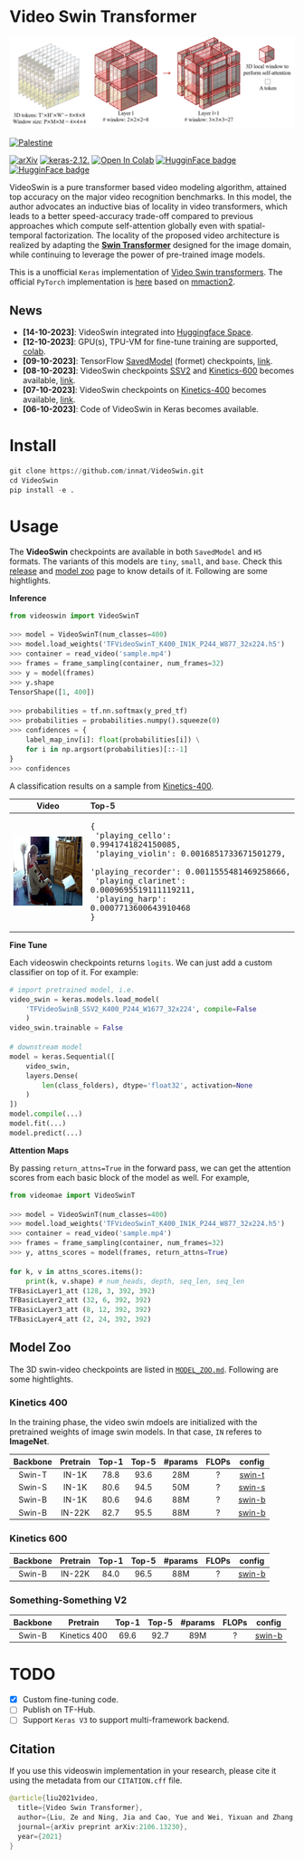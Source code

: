 # Video Swin Transformer

![](./assets/teaser.png)

[![Palestine](https://img.shields.io/badge/Free-Palestine-white?labelColor=green)](https://twitter.com/search?q=%23FreePalestine&src=typed_query)

[![arXiv](https://img.shields.io/badge/arXiv-2106.13230-darkred)](https://arxiv.org/abs/2106.13230) [![keras-2.12.](https://img.shields.io/badge/keras-2.12-darkred)]([?](https://img.shields.io/badge/keras-2.12-darkred)) [![Open In Colab](https://colab.research.google.com/assets/colab-badge.svg)](https://colab.research.google.com/drive/1Q7A700MEI10UomikqjQJANWyFZktJCT-?usp=sharing) [![HugginFace badge](https://img.shields.io/badge/🤗%20Hugging%20Face-Spaces-yellow.svg)](https://huggingface.co/spaces/innat/VideoSwin) [![HugginFace badge](https://img.shields.io/badge/🤗%20Hugging%20Face-Hub-yellow.svg)](https://huggingface.co/innat/videoswin)


VideoSwin is a pure transformer based video modeling algorithm, attained top accuracy on the major video recognition benchmarks. In this model, the author advocates an inductive bias of locality in video transformers, which leads to a better speed-accuracy trade-off compared to previous approaches which compute self-attention globally even with spatial-temporal factorization. The locality of the proposed video architecture is realized by adapting the [**Swin Transformer**](https://arxiv.org/abs/2103.14030) designed for the image domain, while continuing to leverage the power of pre-trained image models.

This is a unofficial `Keras` implementation of [Video Swin transformers](https://arxiv.org/abs/2106.13230). The official `PyTorch` implementation is [here](https://github.com/SwinTransformer/Video-Swin-Transformer) based on [mmaction2](https://github.com/open-mmlab/mmaction2).

## News

- **[14-10-2023]**: VideoSwin integrated into [Huggingface Space](https://huggingface.co/spaces/innat/VideoSwin).
- **[12-10-2023]**: GPU(s), TPU-VM for fine-tune training are supported, [colab](https://github.com/innat/VideoSwin/blob/main/notebooks/videoswin_video_classification.ipynb).
- **[09-10-2023]**: TensorFlow [SavedModel](https://www.tensorflow.org/guide/saved_model) (formet) checkpoints, [link](https://github.com/innat/VideoSwin/releases/tag/v1.1).
- **[08-10-2023]**: VideoSwin checkpoints [SSV2](https://developer.qualcomm.com/software/ai-datasets/something-something) and [Kinetics-600](https://www.deepmind.com/open-source/kinetics) becomes available, [link](https://github.com/innat/VideoSwin/releases/tag/v1.0).
- **[07-10-2023]**: VideoSwin checkpoints on [Kinetics-400](https://www.deepmind.com/open-source/kinetics) becomes available, [link](https://github.com/innat/VideoSwin/releases/tag/v1.0).
- **[06-10-2023]**: Code of VideoSwin in Keras becomes available.

# Install 

```python
git clone https://github.com/innat/VideoSwin.git
cd VideoSwin
pip install -e . 
```

# Usage

The **VideoSwin** checkpoints are available in both `SavedModel` and `H5` formats. The variants of this models are `tiny`, `small`, and `base`. Check this [release](https://github.com/innat/VideoSwin/releases/tag/v1.0) and [model zoo](https://github.com/innat/VideoSwin/blob/main/MODEL_ZOO.md) page to know details of it. Following are some hightlights.

**Inference**

```python
from videoswin import VideoSwinT

>>> model = VideoSwinT(num_classes=400)
>>> model.load_weights('TFVideoSwinT_K400_IN1K_P244_W877_32x224.h5')
>>> container = read_video('sample.mp4')
>>> frames = frame_sampling(container, num_frames=32)
>>> y = model(frames)
>>> y.shape
TensorShape([1, 400])

>>> probabilities = tf.nn.softmax(y_pred_tf)
>>> probabilities = probabilities.numpy().squeeze(0)
>>> confidences = {
    label_map_inv[i]: float(probabilities[i]) \
    for i in np.argsort(probabilities)[::-1]
}
>>> confidences
```
A classification results on a sample from [Kinetics-400](https://www.deepmind.com/open-source/kinetics).

| Video | Top-5 |
|:---:|:---|
| ![](./assets/view1.gif) | <pre>{<br>    'playing_cello': 0.9941741824150085,<br>    'playing_violin': 0.0016851733671501279,<br>    'playing_recorder': 0.0011555481469258666,<br>    'playing_clarinet': 0.0009695519111119211,<br>    'playing_harp': 0.0007713600643910468<br>}</pre> |


**Fine Tune**

Each videoswin checkpoints returns `logits`. We can just add a custom classifier on top of it. For example:

```python
# import pretrained model, i.e.
video_swin = keras.models.load_model(
    'TFVideoSwinB_SSV2_K400_P244_W1677_32x224', compile=False
    )
video_swin.trainable = False

# downstream model
model = keras.Sequential([
    video_swin,
    layers.Dense(
        len(class_folders), dtype='float32', activation=None
    )
])
model.compile(...)
model.fit(...)
model.predict(...)
```

**Attention Maps**

By passing `return_attns=True` in the forward pass, we can get the attention scores from each basic block of the model as well. For example,

```python
from videomae import VideoSwinT

>>> model = VideoSwinT(num_classes=400)
>>> model.load_weights('TFVideoSwinT_K400_IN1K_P244_W877_32x224.h5')
>>> container = read_video('sample.mp4')
>>> frames = frame_sampling(container, num_frames=32)
>>> y, attns_scores = model(frames, return_attns=True)

for k, v in attns_scores.items():
    print(k, v.shape) # num_heads, depth, seq_len, seq_len
TFBasicLayer1_att (128, 3, 392, 392)
TFBasicLayer2_att (32, 6, 392, 392)
TFBasicLayer3_att (8, 12, 392, 392)
TFBasicLayer4_att (2, 24, 392, 392)
```


## Model Zoo

The 3D swin-video checkpoints are listed in [`MODEL_ZOO.md`](MODEL_ZOO.md). Following are some hightlights.

### Kinetics 400

In the training phase, the video swin mdoels are initialized with the pretrained weights of image swin models. In that case, `IN` referes to **ImageNet**.

| Backbone |  Pretrain  | Top-1 | Top-5 | #params | FLOPs | config |
| :---: | :---: | :---: | :---: | :---: | :---: | :---: | 
|  Swin-T  | IN-1K |  78.8  |  93.6  |   28M   |  ?   |  [swin-t](https://github.com/SwinTransformer/Video-Swin-Transformer/blob/master/configs/recognition/swin/swin_tiny_patch244_window877_kinetics400_1k.py)  |
|  Swin-S  | IN-1K |  80.6  |  94.5  |   50M   |  ?  |  [swin-s](https://github.com/SwinTransformer/Video-Swin-Transformer/blob/master/configs/recognition/swin/swin_small_patch244_window877_kinetics400_1k.py)  |
|  Swin-B  | IN-1K |  80.6  |  94.6  |   88M   |  ?  |  [swin-b](https://github.com/SwinTransformer/Video-Swin-Transformer/blob/master/configs/recognition/swin/swin_base_patch244_window877_kinetics400_1k.py)  |
|  Swin-B  | IN-22K | 82.7  |  95.5  |   88M   |  ?  |  [swin-b](https://github.com/SwinTransformer/Video-Swin-Transformer/blob/master/configs/recognition/swin/swin_base_patch244_window877_kinetics400_22k.py)  |

### Kinetics 600

| Backbone |  Pretrain   | Top-1 | Top-5 | #params | FLOPs | config |
| :---: | :---: | :---: | :---: | :---: | :---: | :---: | 
|  Swin-B  | IN-22K | 84.0  |  96.5  |   88M   |  ?  |  [swin-b](https://github.com/SwinTransformer/Video-Swin-Transformer/blob/master/configs/recognition/swin/swin_base_patch244_window877_kinetics600_22k.py)  | 

### Something-Something V2

| Backbone |  Pretrain   |  Top-1 | Top-5 | #params | FLOPs | config |
| :---: | :---: | :---: | :---: | :---: | :---: | :---: | 
|  Swin-B  | Kinetics 400 |  69.6  |  92.7  |   89M   |  ?  |  [swin-b](https://github.com/SwinTransformer/Video-Swin-Transformer/blob/master/configs/recognition/swin/swin_base_patch244_window1677_sthv2.py)  |


# TODO
- [x] Custom fine-tuning code.
- [ ] Publish on TF-Hub.
- [ ] Support `Keras V3` to support multi-framework backend.

##  Citation

If you use this videoswin implementation in your research, please cite it using the metadata from our `CITATION.cff` file.

```swift
@article{liu2021video,
  title={Video Swin Transformer},
  author={Liu, Ze and Ning, Jia and Cao, Yue and Wei, Yixuan and Zhang, Zheng and Lin, Stephen and Hu, Han},
  journal={arXiv preprint arXiv:2106.13230},
  year={2021}
}
```
